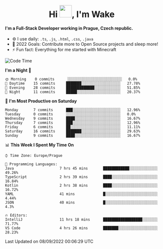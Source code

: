 <h1 align="center">Hi <img src="https://raw.githubusercontent.com/MrWakeCZ/MrWakeCZ/master/Hi.gif" width="40px" />, I'm Wake</h1>

#### I'm a Full-Stack Developer working in Prague, Czech republic.
- ⚙️ I use daily: `.ts`, `.js`, `.html`, `.css`, `.java`
- 🥅 2022 Goals: Contribute more to Open Source projects and sleep more!
- ⚡ Fun fact: Everything for me started with Minecraft

<!--START_SECTION:waka-->
![Code Time](http://img.shields.io/badge/Code%20Time-2%2C663%20hrs%2056%20mins-blue)

**I'm a Night 🦉** 

```text
🌞 Morning    0 commits      ░░░░░░░░░░░░░░░░░░░░░░░░░   0.0% 
🌆 Daytime    15 commits     ███████░░░░░░░░░░░░░░░░░░   27.78% 
🌃 Evening    28 commits     █████████████░░░░░░░░░░░░   51.85% 
🌙 Night      11 commits     █████░░░░░░░░░░░░░░░░░░░░   20.37%

```
📅 **I'm Most Productive on Saturday** 

```text
Monday       7 commits      ███░░░░░░░░░░░░░░░░░░░░░░   12.96% 
Tuesday      0 commits      ░░░░░░░░░░░░░░░░░░░░░░░░░   0.0% 
Wednesday    9 commits      ████░░░░░░░░░░░░░░░░░░░░░   16.67% 
Thursday     7 commits      ███░░░░░░░░░░░░░░░░░░░░░░   12.96% 
Friday       6 commits      ██░░░░░░░░░░░░░░░░░░░░░░░   11.11% 
Saturday     16 commits     ███████░░░░░░░░░░░░░░░░░░   29.63% 
Sunday       9 commits      ████░░░░░░░░░░░░░░░░░░░░░   16.67%

```


📊 **This Week I Spent My Time On** 

```text
⌚︎ Time Zone: Europe/Prague

💬 Programming Languages: 
Java                     7 hrs 45 mins       ████████████░░░░░░░░░░░░░   49.26% 
TypeScript               2 hrs 39 mins       ████░░░░░░░░░░░░░░░░░░░░░   16.84% 
Kotlin                   2 hrs 38 mins       ████░░░░░░░░░░░░░░░░░░░░░   16.72% 
YAML                     41 mins             █░░░░░░░░░░░░░░░░░░░░░░░░   4.44% 
JSON                     40 mins             █░░░░░░░░░░░░░░░░░░░░░░░░   4.3%

🔥 Editors: 
IntelliJ                 11 hrs 18 mins      ██████████████████░░░░░░░   71.77% 
VS Code                  4 hrs 26 mins       ███████░░░░░░░░░░░░░░░░░░   28.23%

```


 Last Updated on 08/09/2022 00:06:29 UTC
<!--END_SECTION:waka-->
